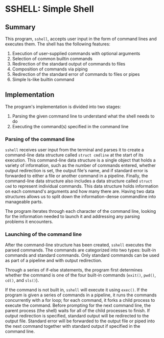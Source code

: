 # SSHELL: Simple Shell

## Summary

This program, `sshell`, accepts user input in the form of command lines and executes them. The shell has the following features:

1. Execution of user-supplied commands with optional arguments
2. Selection of common builtin commands
3. Redirection of the standard output of commands to files
4. Composition of commands via piping
5. Redirection of the standard error of commands to files or pipes
6. Simple ls-like builtin command

## Implementation

The program's implementation is divided into two stages:

1. Parsing the given command line to understand what the shell needs to do
2. Executing the command(s) specified in the command line

### Parsing of the command line

`sshell` receives user input from the terminal and parses it to create a command-line data structure called `struct cmdline` at the start of its execution. This command-line data structure is a single object that holds a variety of information, such as the number of commands entered, whether output redirection is set, the output file's name, and if standard error is forwarded to either a file or another command in a pipeline. Finally, the command-line data structure also includes a data structure called `struct cmd` to represent individual commands. This data structure holds information on each command's arguments and how many there are. Having two data structures allows us to split down the information-dense commandline into manageable parts.

The program iterates through each character of the command line, looking for the information needed to launch it and addressing any parsing problems it encounters.

### Launching of the command line

After the command-line structure has been created, `sshell` executes the parsed commands. The commands are categorized into two types: built-in commands and standard commands. Only standard commands can be used as part of a pipeline and with output redirection.

Through a series of if-else statements, the program first determines whether the command is one of the four built-in commands (`exit()`, `pwd()`, `cd()`, and `sls()`).

If the command is not built in, `sshell` will execute it using `exec()`. If the program is given a series of commands in a pipeline, it runs the commands concurrently with a for loop; for each command, it forks a child process to execute the command. Before prompting for the next command line, the parent process (the shell) waits for all of the child processes to finish. If output redirection is specified, standard output will be redirected to the output file. Standard error will be forwarded to the output file or piped into the next command together with standard output if specified in the command line.